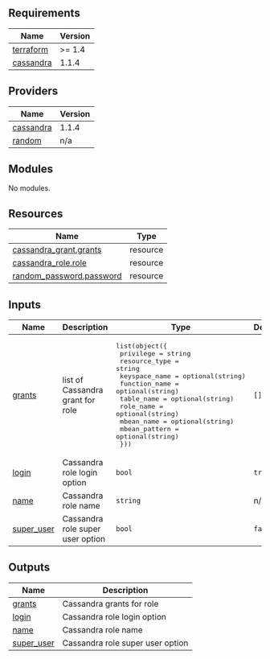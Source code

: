 <!-- BEGIN_TF_DOCS -->
## Requirements

| Name | Version |
|------|---------|
| <a name="requirement_terraform"></a> [terraform](#requirement\_terraform) | >= 1.4 |
| <a name="requirement_cassandra"></a> [cassandra](#requirement\_cassandra) | 1.1.4 |

## Providers

| Name | Version |
|------|---------|
| <a name="provider_cassandra"></a> [cassandra](#provider\_cassandra) | 1.1.4 |
| <a name="provider_random"></a> [random](#provider\_random) | n/a |

## Modules

No modules.

## Resources

| Name | Type |
|------|------|
| [cassandra_grant.grants](https://registry.terraform.io/providers/DrFaust92/cassandra/1.1.4/docs/resources/grant) | resource |
| [cassandra_role.role](https://registry.terraform.io/providers/DrFaust92/cassandra/1.1.4/docs/resources/role) | resource |
| [random_password.password](https://registry.terraform.io/providers/hashicorp/random/latest/docs/resources/password) | resource |

## Inputs

| Name | Description | Type | Default | Required |
|------|-------------|------|---------|:--------:|
| <a name="input_grants"></a> [grants](#input\_grants) | list of Cassandra grant for role | <pre>list(object({<br>    privilege     = string<br>    resource_type = string<br>    keyspace_name = optional(string)<br>    function_name = optional(string)<br>    table_name    = optional(string)<br>    role_name     = optional(string)<br>    mbean_name    = optional(string)<br>    mbean_pattern = optional(string)<br>  }))</pre> | `[]` | no |
| <a name="input_login"></a> [login](#input\_login) | Cassandra role login option | `bool` | `true` | no |
| <a name="input_name"></a> [name](#input\_name) | Cassandra role name | `string` | n/a | yes |
| <a name="input_super_user"></a> [super\_user](#input\_super\_user) | Cassandra role super user option | `bool` | `false` | no |

## Outputs

| Name | Description |
|------|-------------|
| <a name="output_grants"></a> [grants](#output\_grants) | Cassandra grants for role |
| <a name="output_login"></a> [login](#output\_login) | Cassandra role login option |
| <a name="output_name"></a> [name](#output\_name) | Cassandra role name |
| <a name="output_super_user"></a> [super\_user](#output\_super\_user) | Cassandra role super user option |
<!-- END_TF_DOCS -->
